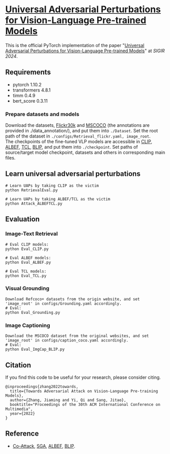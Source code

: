 
# [Universal Adversarial Perturbations for Vision-Language Pre-trained Models](https://arxiv.org/abs/2206.09391)

This is the official PyTorch implementation of the paper "[Universal Adversarial Perturbations for Vision-Language Pre-trained Models](https://arxiv.org/abs/2206.09391)" at *SIGIR 2024*. 

<!-- <img src="img.png" width=500> -->

## Requirements
- pytorch 1.10.2
- transformers 4.8.1
- timm 0.4.9
- bert_score 0.3.11


### Prepare datasets and models
Download the datasets, [Flickr30k](https://shannon.cs.illinois.edu/DenotationGraph/) and [MSCOCO](https://cocodataset.org/#home) (the annotations are provided in ./data_annotation/), and put them into `./Dataset`. Set the root path of the dataset in `./configs/Retrieval_flickr.yaml, image_root`.  
The checkpoints of the fine-tuned VLP models are accessible in [CLIP](https://huggingface.co/openai/clip-vit-base-patch16), [ALBEF](https://github.com/salesforce/ALBEF), [TCL](https://github.com/uta-smile/TCL), [BLIP](https://github.com/salesforce/BLIP/tree/main), and put them into `./checkpoint`.
Set paths of source/target model checkpoint, datasets and others in corresponding main files. 

## Learn universal adversarial perturbations
```
# Learn UAPs by taking CLIP as the victim
python RetrievalEval.py

# Learn UAPs by taking ALBEF/TCL as the victim 
python Attack_ALBEFTCL.py
```
## Evaluation
### Image-Text Retrieval
```
# Eval CLIP models:
python Eval_CLIP.py

# Eval ALBEF models:
python Eval_ALBEF.py

# Eval TCL models:
python Eval_TCL.py
```

### Visual Grounding
```
Download Refcoco+ datasets from the origin website, and set 'image_root' in configs/Grounding.yaml accordingly.
# Eval:
python Eval_Grounding.py
```

### Image Captioning
```
Download the MSCOCO dataset from the original websites, and set 'image_root' in configs/caption_coco.yaml accordingly.
# Eval:
python Eval_ImgCap_BLIP.py
```

## Citation
If you find this code to be useful for your research, please consider citing.
```
@inproceedings{zhang2022towards,
  title={Towards Adversarial Attack on Vision-Language Pre-training Models},
  author={Zhang, Jiaming and Yi, Qi and Sang, Jitao},
  booktitle="Proceedings of the 30th ACM International Conference on Multimedia",
  year={2022}
}
```

## Reference
- [Co-Attack](https://github.com/adversarial-for-goodness/Co-Attack/tree/main), [SGA](https://github.com/Zoky-2020/SGA/tree/main), [ALBEF](https://github.com/salesforce/ALBEF), [BLIP](https://github.com/salesforce/BLIP/tree/main).
